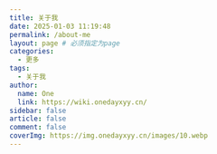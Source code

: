 ```yaml
---
title: 关于我
date: 2025-01-03 11:19:48
permalink: /about-me
layout: page # 必须指定为page
categories:
  - 更多
tags:
  - 关于我
author:
  name: One
  link: https://wiki.onedayxyy.cn/
sidebar: false
article: false
comment: false
coverImg: https://img.onedayxyy.cn/images/10.webp
---
```


<script setup>
import About from '../.vitepress/theme/components/About.vue'
</script>

<About />